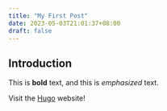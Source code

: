 ```yaml
---
title: "My First Post"
date: 2023-05-03T21:01:37+08:00
draft: false
---
```


## Introduction

This is **bold** text, and this is *emphasized* text.

Visit the [Hugo](https://gohugo.io) website!
